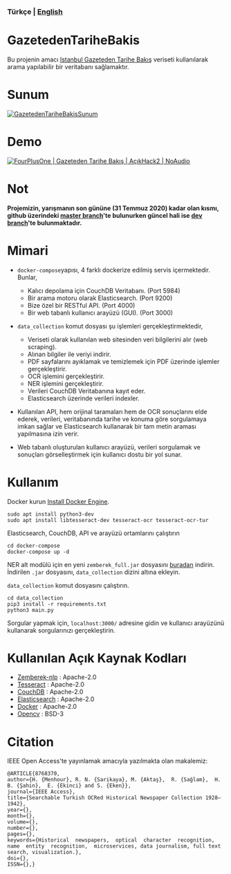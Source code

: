 ### **Türkçe** | [English](README_EN.md)


# GazetedenTariheBakis

Bu projenin amacı [Istanbul Gazeteden Tarihe Bakış](http://nek.istanbul.edu.tr:4444/ekos/GAZETE/) veriseti kullanılarak arama yapılabilir bir veritabanı sağlamaktır.

# Sunum

[![GazetedenTariheBakisSunum](https://repository-images.githubusercontent.com/278169737/5daa1e80-c471-11ea-8709-340db5722341)](https://drive.google.com/file/d/1Usm0PAAw2BNjLxJT3cCdexsMMS8OwTfz/view?usp=sharing)

# Demo

[![FourPlusOne | Gazeteden Tarihe Bakış | AçıkHack2 | NoAudio](https://img.youtube.com/vi/xED-qn6rsiQ/0.jpg)](https://www.youtube.com/embed/xED-qn6rsiQ)

# Not

**Projemizin, yarışmanın son gününe (31 Temmuz 2020) kadar olan kısmı, github üzerindeki [master branch](https://github.com/fourplusone41/AcikHack2-GazetedenTariheBakis/tree/master)'te bulunurken güncel hali ise [dev branch](https://github.com/fourplusone41/AcikHack2-GazetedenTariheBakis/tree/dev)'te bulunmaktadır.**

# Mimari

* `docker-compose`yapısı, 4 farklı dockerize edilmiş servis içermektedir. Bunlar,
    * Kalıcı depolama için CouchDB Veritabanı. (Port 5984)
    * Bir arama motoru olarak Elasticsearch. (Port 9200)
    * Bize özel bir RESTful API. (Port 4000)
    * Bir web tabanlı kullanıcı arayüzü (GUI). (Port 3000)
    
* `data_collection` komut dosyası şu işlemleri gerçekleştirmektedir,
    * Veriseti olarak kullanılan web sitesinden veri bilgilerini alır (web scraping).
    * Alınan bilgiler ile veriyi indirir.
    * PDF sayfalarını ayıklamak ve temizlemek için PDF üzerinde işlemler gerçekleştirir.
    * OCR işlemini gerçekleştirir.
    * NER işlemini gerçekleştirir.
    * Verileri CouchDB Veritabanına kayıt eder.
    * Elasticsearch üzerinde verileri indexler.
  
* Kullanılan API, hem orijinal taramaları hem de OCR sonuçlarını elde ederek, verileri, veritabanında tarihe ve konuma göre sorgulamaya imkan sağlar ve Elasticsearch kullanarak bir tam metin araması yapılmasına izin verir.

* Web tabanlı oluşturulan kullanıcı arayüzü, verileri sorgulamak ve sonuçları görselleştirmek için kullanıcı dostu bir yol sunar.

# Kullanım

Docker kurun [Install Docker Engine](https://docs.docker.com/engine/install/).

    sudo apt install python3-dev
    sudo apt install libtesseract-dev tesseract-ocr tesseract-ocr-tur

Elasticsearch, CouchDB, API ve arayüzü ortamlarını çalıştırın

    cd docker-compose
    docker-compose up -d

NER alt modülü için en yeni `zemberek_full.jar` dosyasını [buradan](https://drive.google.com/drive/folders/1FN80VbqesnqU21us4c4Pvgv2VqUsSf2z) indirin.
İndirilen `.jar` dosyasını, `data_collection` dizini altına ekleyin.

`data_collection` komut dosyasını çalıştırın.

    cd data_collection
    pip3 install -r requirements.txt
    python3 main.py

Sorgular yapmak için, `localhost:3000/` adresine gidin ve kullanıcı arayüzünü kullanarak sorgularınızı gerçekleştirin.

# Kullanılan Açık Kaynak Kodları

- [Zemberek-nlp](https://github.com/ahmetaa/zemberek-nlp) : Apache-2.0
- [Tesseract](https://github.com/tesseract-ocr/tesseract) : Apache-2.0
- [CouchDB](https://github.com/apache/couchdb) : Apache-2.0
- [Elasticsearch](https://github.com/elastic/elasticsearch) : Apache-2.0
- [Docker](https://github.com/docker/docker-ce) : Apache-2.0
- [Opencv](https://github.com/opencv/opencv) : BSD-3

# Citation

IEEE Open Access'te yayınlamak amacıyla yazılmakta olan makalemiz:

    @ARTICLE{8768370,
    author={H. {Menhour}, R. N. {Sarikaya}, M. {Aktaş},  R. {Sağlam},  H. B. {Şahin},  E. {Ekinci} and S. {Eken}},
    journal={IEEE Access},
    title={Searchable Turkish OCRed Historical Newspaper Collection 1928–1942},
    year={},
    month={},
    volume={},
    number={},
    pages={},
    keywords={Historical  newspapers,  optical  character  recognition,  name  entity  recognition,  microservices, data journalism, full text search, visualization.},
    doi={},
    ISSN={},}
